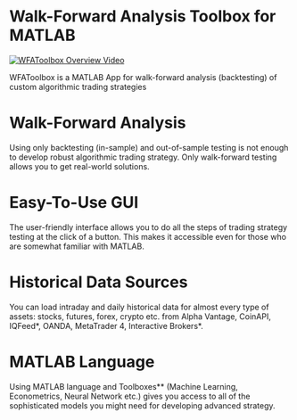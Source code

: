 # Walk-Forward Analysis Toolbox for MATLAB

[![WFAToolbox Overview Video](https://wfatoolbox.com/wp-content/uploads/2021/04/wfatoolbox-youtube.jpg)](http://www.youtube.com/watch?v=yY2NXcE0X-c "WFAToolbox Overview")

WFAToolbox is a MATLAB App for walk-forward analysis (backtesting) of custom algorithmic trading strategies

# Walk-Forward Analysis
Using only backtesting (in-sample) and out-of-sample testing is not enough to develop robust algorithmic trading strategy. Only walk-forward testing allows you to get real-world solutions.

# Easy-To-Use GUI
The user-friendly interface allows you to do all the steps of trading strategy testing at the click of a button. This makes it accessible even for those who are somewhat familiar with MATLAB.

# Historical Data Sources
You can load intraday and daily historical data for almost every type of assets: stocks, futures, forex, crypto etc. from Alpha Vantage, CoinAPI, IQFeed*, OANDA, MetaTrader 4, Interactive Brokers*.

# MATLAB Language
Using MATLAB language and Toolboxes** (Machine Learning, Econometrics, Neural Network etc.) gives you access to all of the sophisticated models you might need for developing advanced strategy.

